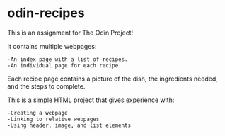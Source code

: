 # odin-recipes
This is an assignment for The Odin Project!

It contains multiple webpages:

    -An index page with a list of recipes.
    -An individual page for each recipe.

Each recipe page contains a picture of the dish, the ingredients needed, and the steps to complete.

This is a simple HTML project that gives experience with:

    -Creating a webpage
    -Linking to relative webpages
    -Using header, image, and list elements
